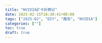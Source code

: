 ```yaml
---
title: "NVIDIA矿卡折腾记"
date: 2025-02-15T18:30:41+08:00
tags: ["2025-02", "DIY", "魔改", "NVIDIA"]
categories: [""]
toc: true
draft: true
---
```


